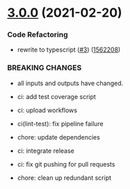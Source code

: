 # [3.0.0](https://github.com/kludge-cs/gitcord-release-changelogger/compare/v2.0.0...v3.0.0) (2021-02-20)


### Code Refactoring

* rewrite to typescript ([#3](https://github.com/kludge-cs/gitcord-release-changelogger/issues/3)) ([1562208](https://github.com/kludge-cs/gitcord-release-changelogger/commit/15622089b6810cff78be11b2a8f80b79a08bb051))


### BREAKING CHANGES

* all inputs and outputs have changed.

* ci: add test coverage script

* ci: upload workflows

* ci(lint-test): fix pipeline failure

* chore: update dependencies

* ci: integrate release

* ci: fix git pushing for pull requests

* chore: clean up redundant script
